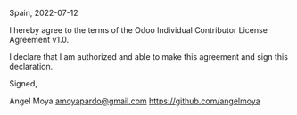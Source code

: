 Spain, 2022-07-12

I hereby agree to the terms of the Odoo Individual Contributor License
Agreement v1.0.

I declare that I am authorized and able to make this agreement and sign this
declaration.

Signed,

Angel Moya amoyapardo@gmail.com https://github.com/angelmoya
